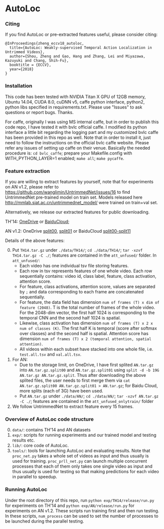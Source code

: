 # AutoLoc

### Citing
If you find AutoLoc or pre-extracted features useful, please consider citing:

    @InProceedings{zheng_eccv18_autoloc,
      title={AutoLoc: Weakly-supervised Temporal Action Localization in Untrimmed Videos},
      author={Shou, Zheng and Gao, Hang and Zhang, Lei and Miyazawa, Kazuyuki and Chang, Shih-Fu},
      booktitle = {ECCV},
      year={2018}
    }

### Installation
This code has been tested with NVIDIA Titan X GPU of 12GB memory, Ubuntu 14.04, CUDA 8.0, cuDNN v5, caffe python interface, python2, python libs specified in requirements.txt. Please use "Issues" to ask questions or report bugs. Thanks.

For caffe, originally I was using MS internal caffe, but in order to publish this code repo, I have tested it with bvlc official caffe. I modified its python interface a little bit regarding the logging part and my customized bvlc caffe has been provided in this repo as well. Note that in order to install it, just need to follow the instructions on the official bvlc caffe website. Please refer any issues of setting up caffe on their venue. Basically the needed procedure is: `cd bvlc_caffe`; prepare your Makefile.config with WITH_PYTHON_LAYER=1 enabled; `make all`; `make pycaffe`.
    
### Feature extraction

If you are willing to extract features by yourself, note that for experiments on AN v1.2, please refer to https://github.com/wanglimin/UntrimmedNet/issues/16 to find UntrimmedNet pre-trained model on train set. Models released here http://mmlab.siat.ac.cn/untrimmednet_model/ were trained on train+val set.

Alternatively, we release our extracted features for public downloading.

TH'14: [OneDrive](https://1drv.ms/u/s!ArlzSZKcWKazgogA3Vr1Yacs8i9QTA) or [BaiduCloud](https://pan.baidu.com/s/1ussSNpI1nsXc7TpuT7inVA); 

AN v1.2: OneDrive [split00](https://1drv.ms/u/s!ArlzSZKcWKazgp5FM6y2iobsjAhEJA), [split01](https://1drv.ms/u/s!ArlzSZKcWKazgp5GrwmauQHVSOvTvA) or BaiduCloud [split00-split11](https://pan.baidu.com/s/1AKiE0hm8g01bzTLRcWO8tw)

Details of the above features:

0. Put `TH14.tar.gz` under `./data/TH14/`; `cd ./data/TH14/`; `tar -xzvf TH14.tar.gz -C ./`; features are contained in the `att_unfused/` folder. In `att_unfused/`:
    - Each video has one individual tsv file storing features.
    - Each row in tsv represents features of one whole video. Each row sequentially contains: video id, class label, feature, class activation, attention score.
    - For feature, class activations, attention score, values are separated by `;` and data corresponding to each frame are concatenated sequentially.
    - For feature, the data field has dimension `num of frames (T) x dim of feature (2048)`. T is the total number of frames of the whole video. For the 2048-dim vector, the first half 1024 is corresponding to the temporal CNN and the second half 1024 is spatial.
    - Likewise, class activation has dimension `num of frames (T) x 2 x num of classes (K)`. The first half K is temporal (score after softmax over classes) and the second half is spatial. Attention score has dimension `num of frames (T) x 2 (temporal attention, spatial attention)`.
    - All videos within each subset have stacked into one whole file, i.e. `test.all.tsv` and `val.all.tsv`.
1. For AN:
    - Due to the storage limit, on OneDrive, I have first splited `AN.tar.gz` into `AN.tar.gz.split00` and `AN.tar.gz.split01` using `split -d -b 19G AN.tar.gz AN.tar.gz.split`. Thus after downloading the above splited files, the user needs to first merge them via `cat AN.tar.gz.split00 AN.tar.gz.split01 > AN.tar.gz`; for Baidu Cloud, more splits (each of 3G) have been used.
    - Put `AN.tar.gz` under `./data/AN/`; `cd ./data/AN/`; `tar -xzvf AN.tar.gz -C ./`; features are contained in the `att_unfused_onlytrain/` folder
2. We follow UntrimmedNet to extract feature every 15 frames.

### Overview of AutoLoc code structure

0. `data/`: contains TH'14 and AN datasets
1. `exp/`: scripts for running experiments and our trained model and testing results etc. 
2. `lib/`: core code of AutoLoc.
3. `tools/`: tools for launching AutoLoc and evaluating results. Note that `proc_net.py` takes a whole set of videos as input and thus usually is used for training. `proc_prll_net.py` can launch multiple concurrent processes that each of them only takes one single video as input and thus usually is used for testing so that making predictions for each video in parallel to speedup.

### Running AutoLoc
Under the root directory of this repo, run `python exp/TH14/release/run.py` for experiments on TH'14 and `python exp/AN/release/run.py` for experiments on AN v1.2. These scripts run training first and then run testing. In these scripts, `num_process` can be used to set the number of processes to be launched during the parallel testing.
